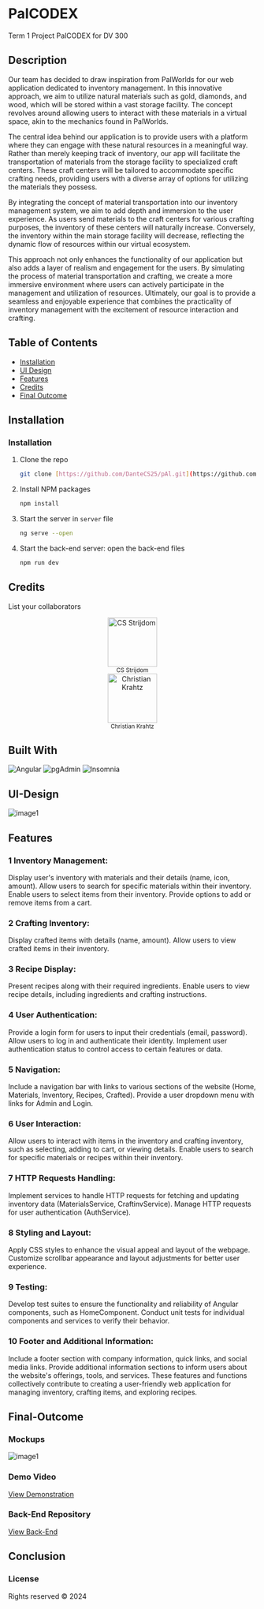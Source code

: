 # PalCODEX
 Term 1 Project PalCODEX for DV 300

## Description

Our team has decided to draw inspiration from PalWorlds for our web application dedicated to inventory management. In this innovative approach, we aim to utilize natural materials such as gold, diamonds, and wood, which will be stored within a vast storage facility. The concept revolves around allowing users to interact with these materials in a virtual space, akin to the mechanics found in PalWorlds.

The central idea behind our application is to provide users with a platform where they can engage with these natural resources in a meaningful way. Rather than merely keeping track of inventory, our app will facilitate the transportation of materials from the storage facility to specialized craft centers. These craft centers will be tailored to accommodate specific crafting needs, providing users with a diverse array of options for utilizing the materials they possess.

By integrating the concept of material transportation into our inventory management system, we aim to add depth and immersion to the user experience. As users send materials to the craft centers for various crafting purposes, the inventory of these centers will naturally increase. Conversely, the inventory within the main storage facility will decrease, reflecting the dynamic flow of resources within our virtual ecosystem.

This approach not only enhances the functionality of our application but also adds a layer of realism and engagement for the users. By simulating the process of material transportation and crafting, we create a more immersive environment where users can actively participate in the management and utilization of resources. Ultimately, our goal is to provide a seamless and enjoyable experience that combines the practicality of inventory management with the excitement of resource interaction and crafting.

## Table of Contents

- [Installation](#installation)
- [UI Design](#ui-design)
- [Features](#features)
- [Credits](#credits)
- [Final Outcome](#final-outcome)

## Installation

### Installation


1. Clone the repo
   ```sh
   git clone [https://github.com/DanteCS25/pAl.git](https://github.com/DanteCS25/PalCODEX.git)
   ```
2. Install NPM packages
   ```sh
   npm install
   ```
4. Start the server in `server` file
   ```sh
   ng serve --open
   ```
5. Start the back-end server: open the back-end files
   ```sh
   npm run dev
   ```


 ## Credits

List your collaborators

<div style="text-align: center;">
    <a href="https://github.com/DanteCS25">
      <img src="assets/Dante.jpg" alt="CS Strijdom" width="100px">
    </a>
    <br>
    <sub>CS Strijdom</sub>
  </div>

  <div style="text-align: center;">
    <a href="https://github.com/CWKrahtz">
      <img src="assets/yess.gif" alt="Christian Krahtz" width="100px">
    </a>
    <br>
    <sub>Christian Krahtz</sub>
  </div>


## Built With

![Angular](https://img.shields.io/badge/Built_with-Angular-red?logo=angular&style=flat-square)
![pgAdmin](https://img.shields.io/badge/Built_with-pgAdmin-blue?logo=pgAdmin&style=flat-square)
![Insomnia](https://img.shields.io/badge/Built_with-Insomnia-purple?logo=insomnia&style=flat-square)

## UI-Design

![image1](assets/Design.png)

## Features

### 1 Inventory Management:

Display user's inventory with materials and their details (name, icon, amount).
Allow users to search for specific materials within their inventory.
Enable users to select items from their inventory.
Provide options to add or remove items from a cart.

### 2 Crafting Inventory:

Display crafted items with details (name, amount).
Allow users to view crafted items in their inventory.

### 3 Recipe Display:

Present recipes along with their required ingredients.
Enable users to view recipe details, including ingredients and crafting instructions.

### 4 User Authentication:

Provide a login form for users to input their credentials (email, password).
Allow users to log in and authenticate their identity.
Implement user authentication status to control access to certain features or data.

### 5 Navigation:

Include a navigation bar with links to various sections of the website (Home, Materials, Inventory, Recipes, Crafted).
Provide a user dropdown menu with links for Admin and Login.

### 6 User Interaction:

Allow users to interact with items in the inventory and crafting inventory, such as selecting, adding to cart, or viewing details.
Enable users to search for specific materials or recipes within their inventory.

### 7 HTTP Requests Handling:

Implement services to handle HTTP requests for fetching and updating inventory data (MaterialsService, CraftinvService).
Manage HTTP requests for user authentication (AuthService).

### 8 Styling and Layout:

Apply CSS styles to enhance the visual appeal and layout of the webpage.
Customize scrollbar appearance and layout adjustments for better user experience.
### 9 Testing:

Develop test suites to ensure the functionality and reliability of Angular components, such as HomeComponent.
Conduct unit tests for individual components and services to verify their behavior.

### 10 Footer and Additional Information:

Include a footer section with company information, quick links, and social media links.
Provide additional information sections to inform users about the website's offerings, tools, and services.
These features and functions collectively contribute to creating a user-friendly web application for managing inventory, crafting items, and exploring recipes.

## Final-Outcome

### Mockups

![image1](assets/Mockup1.png)

### Demo Video

[View Demonstration](https://youtu.be/0DTvJQb8ZCk)

### Back-End Repository

[View Back-End](https://github.com/CWKrahtz/palcodex_backend.git)

## Conclusion
### License
Rights reserved © 2024

 

